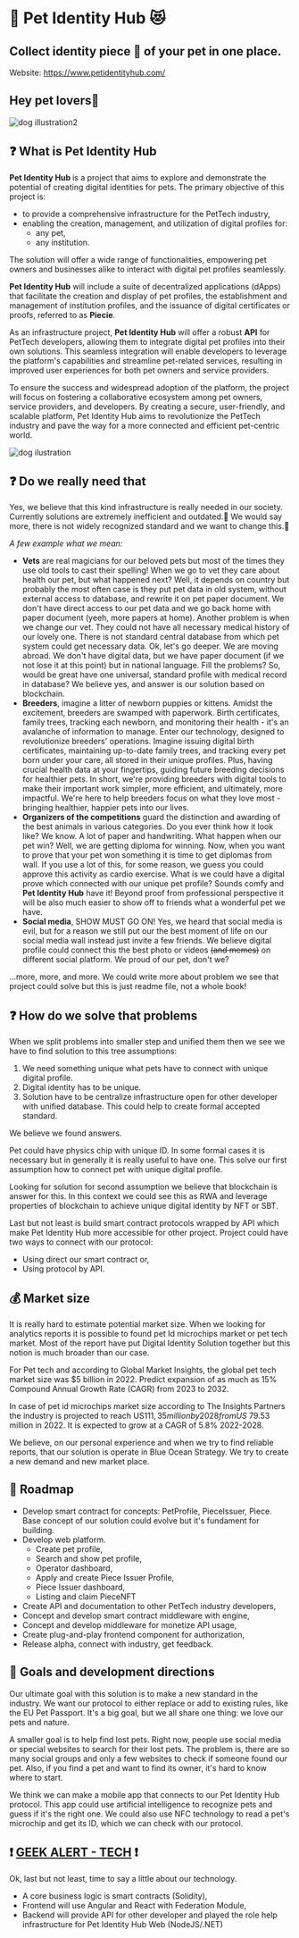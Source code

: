 # 🐶 Pet Identity Hub 😻

## Collect identity piece 🧩 of your pet in one place.

Website: https://www.petidentityhub.com/

## <b>Hey pet lovers</b>👋

![dog illustration2](https://www.petidentityhub.com/assets/images/dog_illustration2.webp)

## ❓ What is Pet Identity Hub

<b>Pet Identity Hub </b> is a project that aims to explore and demonstrate the potential of creating digital identities for pets. The primary objective of this project is:

-   to provide a comprehensive infrastructure for the PetTech industry,
-   enabling the creation, management, and utilization of digital profiles for:
    -   any pet,
    -   any institution.

The solution will offer a wide range of functionalities, empowering pet owners and businesses alike to interact with digital pet profiles seamlessly.

<b>Pet Identity Hub</b> will include a suite of decentralized applications (dApps) that facilitate the creation and display of pet profiles, the establishment and management of institution profiles, and the issuance of digital certificates or proofs, referred to as <b>Piecie</b>.

As an infrastructure project, <b>Pet Identity Hub</b> will offer a robust <b>API</b> for PetTech developers, allowing them to integrate digital pet profiles into their own solutions. This seamless integration will enable developers to leverage the platform's capabilities and streamline pet-related services, resulting in improved user experiences for both pet owners and service providers.

To ensure the success and widespread adoption of the platform, the project will focus on fostering a collaborative ecosystem among pet owners, service providers, and developers. By creating a secure, user-friendly, and scalable platform, Pet Identity Hub aims to revolutionize the PetTech industry and pave the way for a more connected and efficient pet-centric world.

![dog ilustration](https://www.petidentityhub.com/assets/images/dog_illustration.webp)

## ❓ Do we really need that

Yes, we believe that this kind infrastructure is really needed in our society. Currently solutions are extremely inefficient and outdated.🥶 We would say more, there is not widely recognized standard and we want to change this.🚀

<i>A few example what we mean:</i>

-   <b>Vets</b> are real magicians for our beloved pets but most of the times they use old tools to cast their spelling! When we go to vet they care about health our pet, but what happened next? Well, it depends on country but probably the most often case is they put pet data in old system, without external access to database, and rewrite it on pet paper document. We don't have direct access to our pet data and we go back home with paper document (yeeh, more papers at home). Another problem is when we change our vet. They could not have all necessary medical history of our lovely one. There is not standard central database from which pet system could get necessary data. Ok, let's go deeper. We are moving abroad. We don't have digital data, but we have paper document (if we not lose it at this point) but in national language. Fill the problems? So, would be great have one universal, standard profile with medical record in database? We believe yes, and answer is our solution based on blockchain.
-   <b>Breeders</b>, imagine a litter of newborn puppies or kittens. Amidst the excitement, breeders are swamped with paperwork. Birth certificates, family trees, tracking each newborn, and monitoring their health - it's an avalanche of information to manage.
    Enter our technology, designed to revolutionize breeders' operations. Imagine issuing digital birth certificates, maintaining up-to-date family trees, and tracking every pet born under your care, all stored in their unique profiles. Plus, having crucial health data at your fingertips, guiding future breeding decisions for healthier pets.
    In short, we're providing breeders with digital tools to make their important work simpler, more efficient, and ultimately, more impactful. We're here to help breeders focus on what they love most - bringing healthier, happier pets into our lives.
-   <b>Organizers of the competitions</b> guard the distinction and awarding of the best animals in various categories. Do you ever think how it look like? We know. A lot of paper and handwriting. What happen when our pet win? Well, we are getting diploma for winning. Now, when you want to prove that your pet won something it is time to get diplomas from wall. If you use a lot of this, for some reason, we guess you could approve this activity as cardio exercise. What is we could have a digital prove which connected with our unique pet profile? Sounds comfy and <b>Pet Identity Hub</b> have it! Beyond proof from professional perspective it will be also much easier to show off to friends what a wonderful pet we have.
-   <b>Social media</b>, SHOW MUST GO ON! Yes, we heard that social media is evil, but for a reason we still put our the best moment of life on our social media wall instead just invite a few friends. We believe digital profile could connect this the best photo or videos <s>(and memes)</s> on different social platform. We proud of our pet, don't we?

...more, more, and more. We could write more about problem we see that project could solve but this is just readme file, not a whole book!

## ❓ How do we solve that problems

When we split problems into smaller step and unified them then we see we have to find solution to this tree assumptions:

1. We need something unique what pets have to connect with unique digital profile.
2. Digital identity has to be unique.
3. Solution have to be centralize infrastructure open for other developer with unified database. This could help to create formal accepted standard.

We believe we found answers.

Pet could have physics chip with unique ID. In some formal cases it is necessary but in generally it is really useful to have one. This solve our first assumption how to connect pet with unique digital profile.

Looking for solution for second assumption we believe that blockchain is answer for this. In this context we could see this as RWA and leverage properties of blockchain to achieve unique digital identity by NFT or SBT.

Last but not least is build smart contract protocols wrapped by API which make Pet Identity Hub more accessible for other project. Project could have two ways to connect with our protocol:

-   Using direct our smart contract or,
-   Using protocol by API.

## 💰 Market size

It is really hard to estimate potential market size. When we looking for analytics reports it is possible to found pet Id microchips market or pet tech market. Most of the report have put Digital Identity Solution together but this notion is much broader than our case.

For Pet tech and according to Global Market Insights, the global pet tech market size was $5 billion in 2022. Predict expansion of as much as 15% Compound Annual Growth Rate (CAGR) from 2023 to 2032.

In case of pet id microchips market size according to The Insights Partners the industry is projected to reach US$111,35 million by 2028 from US$ 79.53 million in 2022. It is expected to grow at a CAGR of 5.8% 2022-2028.

We believe, on our personal experience and when we try to find reliable reports, that our solution is operate in Blue Ocean Strategy. We try to create a new demand and new market place.

## 🧭 Roadmap

-   Develop smart contract for concepts: PetProfile, PieceIssuer, Piece. Base concept of our solution could evolve but it's fundament for building.
-   Develop web platform.
    -   Create pet profile,
    -   Search and show pet profile,
    -   Operator dashboard,
    -   Apply and create Piece Issuer Profile,
    -   Piece Issuer dashboard,
    -   Listing and claim PieceNFT
-   Create API and documentation to other PetTech industry developers,
-   Concept and develop smart contract middleware with engine,
-   Concept and develop middleware for monetize API usage,
-   Create plug-and-play frontend component for authorization,
-   Release alpha, connect with industry, get feedback.

## 🚀 Goals and development directions

Our ultimate goal with this solution is to make a new standard in the industry. We want our protocol to either replace or add to existing rules, like the EU Pet Passport. It's a big goal, but we all share one thing: we love our pets and nature.

A smaller goal is to help find lost pets. Right now, people use social media or special websites to search for their lost pets. The problem is, there are so many social groups and only a few websites to check if someone found our pet. Also, if you find a pet and want to find its owner, it's hard to know where to start.

We think we can make a mobile app that connects to our Pet Identity Hub protocol. This app could use artificial intelligence to recognize pets and guess if it's the right one. We could also use NFC technology to read a pet's microchip and get its ID, which we can check with our protocol.

## ❗ <u>GEEK ALERT - TECH</u> ❗

Ok, last but not least, time to say a little about our technology.

-   A core business logic is smart contracts (Solidity),
-   Frontend will use Angular and React with Federation Module,
-   Backend will provide API for other developer and played the role help infrastructure for Pet Identity Hub Web (NodeJS/.NET)
